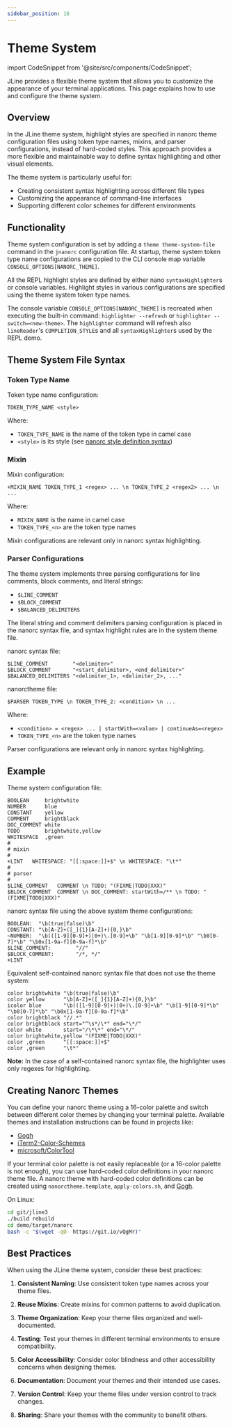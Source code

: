 ```yaml
---
sidebar_position: 16
---
```


# Theme System

import CodeSnippet from '@site/src/components/CodeSnippet';

JLine provides a flexible theme system that allows you to customize the appearance of your terminal applications. This page explains how to use and configure the theme system.

## Overview

In the JLine theme system, highlight styles are specified in nanorc theme configuration files using token type names, mixins, and parser configurations, instead of hard-coded styles. This approach provides a more flexible and maintainable way to define syntax highlighting and other visual elements.

The theme system is particularly useful for:

- Creating consistent syntax highlighting across different file types
- Customizing the appearance of command-line interfaces
- Supporting different color schemes for different environments

## Functionality

Theme system configuration is set by adding a `theme theme-system-file` command in the `jnanorc` configuration file. At startup, theme system token type name configurations are copied to the CLI console map variable `CONSOLE_OPTIONS[NANORC_THEME]`.

All the REPL highlight styles are defined by either nano `syntaxHighlighter`s or console variables. Highlight styles in various configurations are specified using the theme system token type names.

The console variable `CONSOLE_OPTIONS[NANORC_THEME]` is recreated when executing the built-in command: `highlighter --refresh` or `highlighter --switch=<new-theme>`. The `highlighter` command will refresh also `lineReader`'s `COMPLETION_STYLE`s and all `syntaxHighlighter`s used by the REPL demo.

<CodeSnippet name="ThemeSystemExample" />

## Theme System File Syntax

### Token Type Name

Token type name configuration:

```
TOKEN_TYPE_NAME <style>
```

Where:
- `TOKEN_TYPE_NAME` is the name of the token type in camel case
- `<style>` is its style (see [nanorc style definition syntax](https://jline.org/docs/advanced/syntax-highlighting))

### Mixin

Mixin configuration:

```
+MIXIN_NAME TOKEN_TYPE_1 <regex> ... \n TOKEN_TYPE_2 <regex2> ... \n ...
```

Where:
- `MIXIN_NAME` is the name in camel case
- `TOKEN_TYPE_<n>` are the token type names

Mixin configurations are relevant only in nanorc syntax highlighting.

### Parser Configurations

The theme system implements three parsing configurations for line comments, block comments, and literal strings:
- `$LINE_COMMENT`
- `$BLOCK_COMMENT`
- `$BALANCED_DELIMITERS`

The literal string and comment delimiters parsing configuration is placed in the nanorc syntax file, and syntax highlight rules are in the system theme file.

nanorc syntax file:

```
$LINE_COMMENT        "<delimiter>"
$BLOCK_COMMENT       "<start_delimiter>, <end_delimiter>"
$BALANCED_DELIMITERS "<delimiter_1>, <delimiter_2>, ..."
```

nanorctheme file:

```
$PARSER TOKEN_TYPE \n TOKEN_TYPE_2: <condition> \n ...
```

Where:
- `<condition> = <regex> ... | startWith=<value> | continueAs=<regex>`
- `TOKEN_TYPE_<n>` are the token type names

Parser configurations are relevant only in nanorc syntax highlighting.

## Example

Theme system configuration file:

```
BOOLEAN     brightwhite
NUMBER      blue
CONSTANT    yellow
COMMENT     brightblack
DOC_COMMENT white
TODO        brightwhite,yellow
WHITESPACE  ,green
#
# mixin
#
+LINT   WHITESPACE: "[[:space:]]+$" \n WHITESPACE: "\t*"
#
# parser
#
$LINE_COMMENT   COMMENT \n TODO: "(FIXME|TODO|XXX)"
$BLOCK_COMMENT  COMMENT \n DOC_COMMENT: startWith=/** \n TODO: "(FIXME|TODO|XXX)"
```

nanorc syntax file using the above system theme configurations:

```
BOOLEAN:  "\b(true|false)\b"
CONSTANT: "\b[A-Z]+([_]{1}[A-Z]+){0,}\b"
~NUMBER:  "\b(([1-9][0-9]+)|0+)\.[0-9]+\b" "\b[1-9][0-9]*\b" "\b0[0-7]*\b" "\b0x[1-9a-f][0-9a-f]*\b"
$LINE_COMMENT:        "//"
$BLOCK_COMMENT:       "/*, */"
+LINT
```

Equivalent self-contained nanorc syntax file that does not use the theme system:

```
color brightwhite "\b(true|false)\b"
color yellow      "\b[A-Z]+([_]{1}[A-Z]+){0,}\b"
icolor blue       "\b(([1-9][0-9]+)|0+)\.[0-9]+\b" "\b[1-9][0-9]*\b" "\b0[0-7]*\b" "\b0x[1-9a-f][0-9a-f]*\b"
color brightblack "//.*"
color brightblack start="^\s*/\*" end="\*/"
color white       start="/\*\*" end="\*/"
color brightwhite,yellow "(FIXME|TODO|XXX)"
color ,green      "[[:space:]]+$"
color ,green      "\t*"
```

**Note:** In the case of a self-contained nanorc syntax file, the highlighter uses only regexes for highlighting.

## Creating Nanorc Themes

You can define your nanorc theme using a 16-color palette and switch between different color themes by changing your terminal palette. Available themes and installation instructions can be found in projects like:
- [Gogh](https://mayccoll.github.io/Gogh/)
- [iTerm2-Color-Schemes](https://github.com/mbadolato/iTerm2-Color-Schemes)
- [microsoft/ColorTool](https://github.com/microsoft/terminal/tree/main/src/tools/ColorTool)

If your terminal color palette is not easily replaceable (or a 16-color palette is not enough), you can use hard-coded color definitions in your nanorc theme file. A nanorc theme with hard-coded color definitions can be created using `nanorctheme.template`, `apply-colors.sh`, and [Gogh](https://gogh-co.github.io/Gogh/).

On Linux:

```bash
cd git/jline3
./build rebuild
cd demo/target/nanorc
bash -c "$(wget -qO- https://git.io/vQgMr)"
```

## Best Practices

When using the JLine theme system, consider these best practices:

1. **Consistent Naming**: Use consistent token type names across your theme files.

2. **Reuse Mixins**: Create mixins for common patterns to avoid duplication.

3. **Theme Organization**: Keep your theme files organized and well-documented.

4. **Testing**: Test your themes in different terminal environments to ensure compatibility.

5. **Color Accessibility**: Consider color blindness and other accessibility concerns when designing themes.

6. **Documentation**: Document your themes and their intended use cases.

7. **Version Control**: Keep your theme files under version control to track changes.

8. **Sharing**: Share your themes with the community to benefit others.
